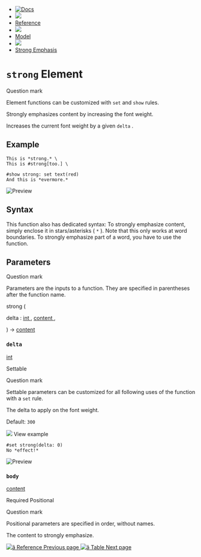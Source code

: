   * [ ![Docs](/assets/icons/16-docs-dark.svg) ](/docs)
  * ![](/assets/icons/16-arrow-right.svg)
  * [ Reference ](/docs/reference/)
  * ![](/assets/icons/16-arrow-right.svg)
  * [ Model ](/docs/reference/model/)
  * ![](/assets/icons/16-arrow-right.svg)
  * [ Strong Emphasis ](/docs/reference/model/strong/)

#  ` strong ` Element

Question mark

Element functions can be customized with ` set ` and  ` show ` rules.

Strongly emphasizes content by increasing the font weight.

Increases the current font weight by a given ` delta ` .

##  Example

    
    
    This is *strong.* \
    This is #strong[too.] \
    
    #show strong: set text(red)
    And this is *evermore.*
    

![Preview](/assets/docs/8PFV4SUNXNbbYe9uHW1ITAAAAAAAAAAA.png)

##  Syntax

This function also has dedicated syntax: To strongly emphasize content, simply
enclose it in stars/asterisks ( ` * ` ). Note that this only works at word
boundaries. To strongly emphasize part of a word, you have to use the
function.

##  Parameters

Question mark

Parameters are the inputs to a function. They are specified in parentheses
after the function name.

strong  (

delta  :  [ int ](/docs/reference/foundations/int/) ,  [ content
](/docs/reference/foundations/content/) ,

)  -> [ content ](/docs/reference/foundations/content/)

###  ` delta `

[ int ](/docs/reference/foundations/int/)

Settable

Question mark

Settable parameters can be customized for all following uses of the function
with a ` set ` rule.

The delta to apply on the font weight.

Default: ` 300  `

![](/assets/icons/16-arrow-right.svg) View example

    
    
    #set strong(delta: 0)
    No *effect!*
    

![Preview](/assets/docs/SC7LmnRUxtrvxQL331fpfAAAAAAAAAAA.png)

###  ` body `

[ content ](/docs/reference/foundations/content/)

Required  Positional

Question mark

Positional parameters are specified in order, without names.

The content to strongly emphasize.

[ ![â](/assets/icons/16-arrow-right.svg) Reference  Previous page
](/docs/reference/model/ref/) [ ![â](/assets/icons/16-arrow-right.svg) Table
Next page  ](/docs/reference/model/table/)

